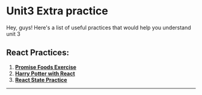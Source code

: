 # Unit3 Extra practice
Hey, guys! Here's a list of useful practices that would help you understand unit 3 

## React Practices:
1. **[Promise Foods Exercise](https://github.com/sei-jed-10/promise-extra-exercise)**
2. **[Harry Potter with React](https://github.com/sei-jed-10/harry-potter-extra-exercise)**
3. **[React State Practice](https://github.com/sei-jed-10/React-State-Practice)**

---
